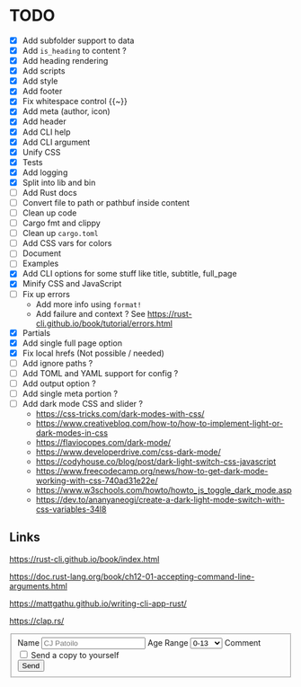# TODO

- [x] Add subfolder support to data
- [x] Add `is_heading` to content ?
- [x] Add heading rendering
- [x] Add scripts
- [x] Add style
- [x] Add footer
- [x] Fix whitespace control {{~}}
- [x] Add meta (author, icon)
- [x] Add header 
- [x] Add CLI help
- [x] Add CLI argument
- [x] Unify CSS
- [x] Tests
- [x] Add logging
- [x] Split into lib and bin
- [ ] Add Rust docs
- [ ] Convert file to path or pathbuf inside content
- [ ] Clean up code
- [ ] Cargo fmt and clippy
- [ ] Clean up `cargo.toml`
- [ ] Add CSS vars for colors
- [ ] Document
- [ ] Examples
- [x] Add CLI options for some stuff like title, subtitle, full_page
- [x] Minify CSS and JavaScript
- [ ] Fix up errors
  - Add more info using `format!`
  - Add failure and context ? See https://rust-cli.github.io/book/tutorial/errors.html
- [x] Partials 
- [x] Add single full page option 
- [X] Fix local hrefs (Not possible / needed)
- [ ] Add ignore paths ?
- [ ] Add TOML and YAML support for config ?
- [ ] Add output option ?
- [ ] Add single meta portion ?
- [ ] Add dark mode CSS and slider ?
  - https://css-tricks.com/dark-modes-with-css/
  - https://www.creativebloq.com/how-to/how-to-implement-light-or-dark-modes-in-css
  - https://flaviocopes.com/dark-mode/
  - https://www.developerdrive.com/css-dark-mode/
  - https://codyhouse.co/blog/post/dark-light-switch-css-javascript
  - https://www.freecodecamp.org/news/how-to-get-dark-mode-working-with-css-740ad31e22e/
  - https://www.w3schools.com/howto/howto_js_toggle_dark_mode.asp
  - https://dev.to/ananyaneogi/create-a-dark-light-mode-switch-with-css-variables-34l8

## Links

https://rust-cli.github.io/book/index.html

https://doc.rust-lang.org/book/ch12-01-accepting-command-line-arguments.html

https://mattgathu.github.io/writing-cli-app-rust/

https://clap.rs/

<form>
  <fieldset>
    <label for="nameField">Name</label>
    <input type="text" placeholder="CJ Patoilo" id="nameField">
    <label for="ageRangeField">Age Range</label>
    <select id="ageRangeField">
      <option value="0-13">0-13</option>
      <option value="14-17">14-17</option>
      <option value="18-23">18-23</option>
      <option value="24+">24+</option>
    </select>
    <label for="commentField">Comment</label>
    <div class="float-right">
      <input type="checkbox" id="confirmField">
      <label class="label-inline" for="confirmField">Send a copy to yourself</label>
    </div>
    <input class="button-primary" type="submit" value="Send">
  </fieldset>
</form>